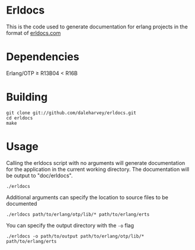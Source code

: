 Erldocs
=======

This is the code used to generate documentation for erlang projects in the format of [erldocs.com](http://erldocs.com)

Dependencies
============

Erlang/OTP ≥ R13B04 < R16B

Building
========

    git clone git://github.com/daleharvey/erldocs.git
    cd erldocs
    make

Usage
=====

Calling the erldocs script with no arguments will generate documentation for the application in the current working directory. The documentation will be output to "doc/erldocs".

    ./erldocs

Additional arguments can specify the location to source files to be documented

    ./erldocs path/to/erlang/otp/lib/* path/to/erlang/erts

You can specify the output directory with the `-o` flag

    ./erldocs -o path/to/output path/to/erlang/otp/lib/* path/to/erlang/erts
